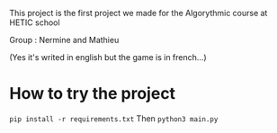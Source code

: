 This project is the first project we made for the Algorythmic course at HETIC school

Group : Nermine and Mathieu

(Yes it's writed in english but the game is in french...)

# How to try the project
```pip install -r requirements.txt```
Then
```python3 main.py```
